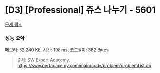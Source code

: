 # [D3] [Professional] 쥬스 나누기 - 5601 

[문제 링크](https://swexpertacademy.com/main/code/problem/problemDetail.do?contestProbId=AWXGAylqcdYDFAUo) 

### 성능 요약

메모리: 62,240 KB, 시간: 198 ms, 코드길이: 382 Bytes



> 출처: SW Expert Academy, https://swexpertacademy.com/main/code/problem/problemList.do